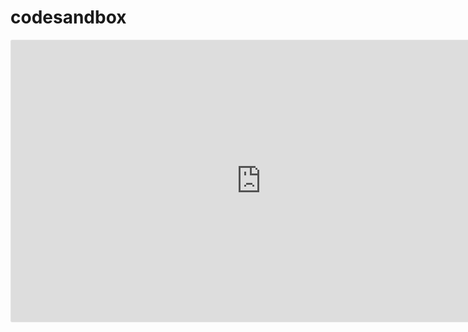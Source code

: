 # codesandbox

<iframe style="border: 1px solid rgba(0, 0, 0, 0.1);border-radius:2px;" width="800" height="450" src="https://codesandbox.io/p/sandbox/helloworld-vvvy9s?embed=1" allowfullscreen></iframe>
